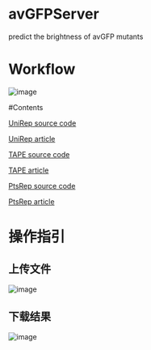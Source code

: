 # avGFPServer
predict the brightness of avGFP mutants

# Workflow
![image](https://user-images.githubusercontent.com/46809259/115359054-ddc79680-a1f0-11eb-884e-4d9e5fe1cf3c.png)

#Contents

[UniRep source code](https://github.com/churchlab/UniRep)

[UniRep article](https://www.nature.com/articles/s41592-019-0598-1)

[TAPE source code](https://github.com/songlab-cal/tape)

[TAPE article](https://arxiv.org/abs/1906.08230)

[PtsRep source code](https://github.com/ElvinJun/Self-supervised-protein-structure-pretraining)

[PtsRep article](https://www.biorxiv.org/content/10.1101/2020.12.22.423916v2)

# 操作指引

## 上传文件

![image](https://user-images.githubusercontent.com/46809259/115193240-79d49d80-a11e-11eb-997c-64a1b9ca3995.png)

## 下载结果
![image](https://user-images.githubusercontent.com/46809259/115193254-7d682480-a11e-11eb-92e1-6505467444b0.png)
